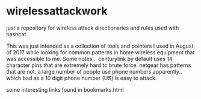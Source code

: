 # wirelessattackwork
just a repository for wireless attack directionaries and rules used with hashcat

This was just intended as a collection of tools and pointers I used in August of 2017 while looking for common patterns in home wireless equipment that was accessible to me. Some notes... centurylink by default uses 14 character pins that are extremely hard to brute force. netgear has patterns that are not. a large number of people use phone numbers apparently.. which bad as a 10 digit phone number (US) is easy to attack. 

some interesting links found in bookmarks.html
